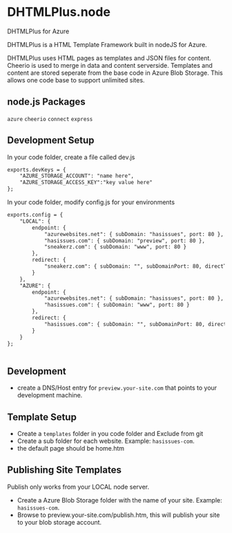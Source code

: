 DHTMLPlus.node
==============

DHTMLPlus for Azure

DHTMLPlus is a HTML Template Framework built in nodeJS for Azure.



DHTMLPlus uses HTML pages as templates and JSON files for content. Cheerio is used to merge in data and content serverside. Templates and content are 
stored seperate from the base code in Azure Blob Storage. This allows one code base to support unlimited sites.

node.js Packages
----------------
`azure`
`cheerio`
`connect`
`express`

Development Setup 
-----------------
In your code folder, create a file called dev.js
```html
exports.devKeys = {
	"AZURE_STORAGE_ACCOUNT": "name here",
	"AZURE_STORAGE_ACCESS_KEY":"key value here"
};
```
In your code folder, modify config.js for your environments
```html
exports.config = {
	"LOCAL": {
		endpoint: {
			"azurewebsites.net": { subDomain: "hasissues", port: 80 },
			"hasissues.com": { subDomain: "preview", port: 80 },
			"sneakerz.com": { subDomain: "www", port: 80 }
		},
		redirect: {
			"sneakerz.com": { subDomain: "", subDomainPort: 80, directTo: "www", directToPort: 80 }
		}
	},
	"AZURE": {
		endpoint: {
			"azurewebsites.net": { subDomain: "hasissues", port: 80 },
			"hasissues.com": { subDomain: "www", port: 80 }
		},
		redirect: {
			"hasissues.com": { subDomain: "", subDomainPort: 80, directTo: "www", directToPort: 80 }
		}
	}
};
```

```shell

```

Development
-----------
* create a DNS/Host entry for `preview.your-site.com` that points to your development machine.


Template Setup 
--------------
* Create a `templates` folder in you code folder and Exclude from git
* Create a sub folder for each website. Example: `hasissues-com`.
* the default page should be home.htm

Publishing Site Templates
-------------------------
Publish only works from your LOCAL node server.
* Create a Azure Blob Storage folder with the name of your site. Example: `hasissues-com`.
* Browse to preview.your-site.com/publish.htm, this will publish your site to your blob storage account.
